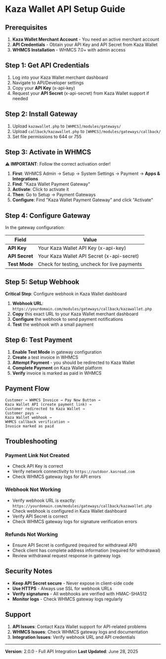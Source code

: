 # Kaza Wallet API Setup Guide

## Prerequisites

1. **Kaza Wallet Merchant Account** - You need an active merchant account
2. **API Credentials** - Obtain your API Key and API Secret from Kaza Wallet
3. **WHMCS Installation** - WHMCS 7.0+ with admin access

## Step 1: Get API Credentials

1. Log into your Kaza Wallet merchant dashboard
2. Navigate to API/Developer settings  
3. Copy your **API Key** (x-api-key)
4. Request your **API Secret** (x-api-secret) from Kaza Wallet support if needed

## Step 2: Install Gateway

1. Upload `kazawallet.php` to `[WHMCS]/modules/gateways/`
2. Upload `callback/kazawallet.php` to `[WHMCS]/modules/gateways/callback/`
3. Set file permissions to 644 or 755

## Step 3: Activate in WHMCS

⚠️ **IMPORTANT**: Follow the correct activation order!

1. **First**: WHMCS Admin → Setup → System Settings → Payment → **Apps & Integrations**
2. **Find**: "Kaza Wallet Payment Gateway" 
3. **Activate**: Click to activate it
4. **Then**: Go to Setup → Payment Gateways
5. **Configure**: Find "Kaza Wallet Payment Gateway" and click "Activate"

## Step 4: Configure Gateway

In the gateway configuration:

| Field | Value |
|-------|-------|
| **API Key** | Your Kaza Wallet API Key (x-api-key) |
| **API Secret** | Your Kaza Wallet API Secret (x-api-secret) |
| **Test Mode** | Check for testing, uncheck for live payments |

## Step 5: Setup Webhook

**Critical Step**: Configure webhook in Kaza Wallet dashboard

1. **Webhook URL**: `https://yourdomain.com/modules/gateways/callback/kazawallet.php`
2. **Copy** this exact URL to your Kaza Wallet merchant dashboard
3. **Configure** the webhook to send payment notifications
4. **Test** the webhook with a small payment

## Step 6: Test Payment

1. **Enable Test Mode** in gateway configuration
2. **Create** a test invoice in WHMCS
3. **Attempt Payment** - you should be redirected to Kaza Wallet
4. **Complete Payment** on Kaza Wallet platform
5. **Verify** invoice is marked as paid in WHMCS

## Payment Flow

```
Customer → WHMCS Invoice → Pay Now Button → 
Kaza Wallet API (create payment link) → 
Customer redirected to Kaza Wallet → 
Customer pays → 
Kaza Wallet webhook → 
WHMCS callback verification → 
Invoice marked as paid
```

## Troubleshooting

### Payment Link Not Created
- Check API Key is correct
- Verify network connectivity to `https://outdoor.kasroad.com`
- Check WHMCS gateway logs for API errors

### Webhook Not Working
- Verify webhook URL is exactly: `https://yourdomain.com/modules/gateways/callback/kazawallet.php`
- Check webhook is configured in Kaza Wallet dashboard
- Verify API Secret is correct
- Check WHMCS gateway logs for signature verification errors

### Refunds Not Working
- Ensure API Secret is configured (required for withdrawal API)
- Check client has complete address information (required for withdrawal)
- Review withdrawal request response in gateway logs

## Security Notes

- **Keep API Secret secure** - Never expose in client-side code
- **Use HTTPS** - Always use SSL for webhook URLs
- **Verify signatures** - All webhooks are verified with HMAC-SHA512
- **Monitor logs** - Check WHMCS gateway logs regularly

## Support

1. **API Issues**: Contact Kaza Wallet support for API-related problems
2. **WHMCS Issues**: Check WHMCS gateway logs and documentation
3. **Integration Issues**: Verify webhook URL and API credentials

---

**Version**: 2.0.0 - Full API Integration
**Last Updated**: June 28, 2025
